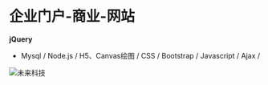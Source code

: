 # 企业门户-商业-网站
**jQuery**
* Mysql / Node.js / H5、Canvas绘图 / CSS / Bootstrap / Javascript / Ajax /  

![未来科技](http://down.51rc.com/imagefolder/Visual/L9680000/9679874_20130416170850.gif)
